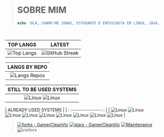> 
> # SOBRE MIM
> ```php
> echo 'OLÁ, CHAMO-ME JONAS, ESTUDANTE E ENTUSIASTA EM LINUX, JAVA, PHP E JAVASCRIPT.';
> ```
>
<br />

| TOP LANGS | LATEST |
| :---:      |    :---:|
| ![Top Langs](https://github-readme-stats.vercel.app/api/top-langs/?username=GamerCleanVic&layout=compact&theme=tokyonight&hide=css,html,javascript,ruby,blade,rust,go,hack,c) | ![GitHub Streak](https://streak-stats.demolab.com/?user=GamerCleanVic&theme=tokyonight) |
<!--- ![Jonas's GitHub stats](https://github-readme-stats.vercel.app/api?username=GamerCleanVic&show_icons=true&theme=tokyonight) --->

| LANGS BY REPO |
| :-------------: |
| ![Langs Repos](http://github-profile-summary-cards.vercel.app/api/cards/most-commit-language?username=GamerCleanVic&theme=tokyonight&exclude=CSS,html,blade,typescript) |

| STILL TO BE USED SYSTEMS |
| :----------------------: | 
| ![Linux](https://img.shields.io/badge/mac%20os-000000?style=for-the-badge&logo=apple&logoColor=white&theme=tokyonight) ![Linux](https://img.shields.io/badge/iOS-000000?style=for-the-badge&logo=ios&logoColor=white&theme=tokyonight) |

| ALREADY USED SYSTEMS |
| : ---------------- : |
| 
![Linux](https://img.shields.io/badge/Arch_Linux-1793D1?style=for-the-badge&logo=arch-linux&logoColor=white&theme=tokyonight) ![Linux](https://img.shields.io/badge/Debian-A81D33?style=for-the-badge&logo=debian&logoColor=white&theme=tokyonight) ![Linux](https://img.shields.io/badge/manjaro-35BF5C?style=for-the-badge&logo=manjaro&logoColor=white&theme=tokyonight) ![Linux](https://img.shields.io/badge/openSUSE-%2364B345?style=for-the-badge&logo=openSUSE&logoColor=white&theme=tokyonight) ![Linux](https://img.shields.io/badge/WSL-0a97f5?style=for-the-badge&logo=linux&logoColor=white&theme=tokyonight) ![Linux](https://img.shields.io/badge/Windows-0078D6?style=for-the-badge&logo=windows&logoColor=white&theme=tokyonight) ![Linux](https://img.shields.io/badge/Android-3DDC84?style=for-the-badge&logo=android&logoColor=white&theme=tokyonight) ![Linux](https://img.shields.io/badge/Cent%20OS-262577?style=for-the-badge&logo=CentOS&logoColor=white&theme=tokyonight) ![Linux](https://img.shields.io/badge/Linux_Mint-87CF3E?style=for-the-badge&logo=linux-mint&logoColor=white&theme=tokyonight)
| 

> 
> [![forks - GamerCleanVic](https://img.shields.io/github/forks/GamerCleanVic/GamerCleanVic?style=social&logo=github&logoColor=%234f0faf)]([#](https://github.com/GamerCleanVic))
> [![stars - GamerCleanVic](https://img.shields.io/github/stars/GamerCleanVic/GamerCleanVic?style=social&logo=github&logoColor=%234f0faf)]([#](https://github.com/GamerCleanVic)) 
> [![Maintenance](https://img.shields.io/maintenance/yes/2025?color=%234f0faf&label=maintened&logo=github&logoColor=%23ffffff)]([#](https://github.com/GamerCleanVic)) 
> ![visitors](https://visitor-badge.laobi.icu/badge?page_id=[page.id](GamerCleanVic))
> 
> 

